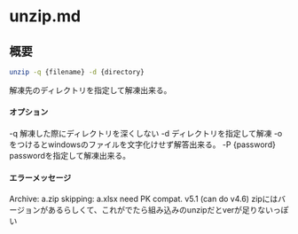 # unzip.md
## 概要
```bash
unzip -q {filename} -d {directory}
```
解凍先のディレクトリを指定して解凍出来る。


#### オプション
-q 解凍した際にディレクトリを深くしない
-d ディレクトリを指定して解凍
-o をつけるとwindowsのファイルを文字化けせず解答出来る。
-P {password} passwordを指定して解凍出来る。

#### エラーメッセージ
Archive:  a.zip
skipping: a.xlsx  need PK compat. v5.1 (can do v4.6)
zipにはバージョンがあるらしくて、これがでたら組み込みのunzipだとverが足りないっぽい

